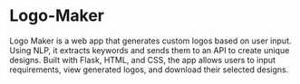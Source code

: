 # Logo-Maker
Logo Maker is a web app that generates custom logos based on user input. Using NLP, it extracts keywords and sends them to an API to create unique designs. Built with Flask, HTML, and CSS, the app allows users to input requirements, view generated logos, and download their selected designs.
